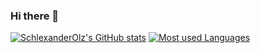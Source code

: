 ### Hi there 👋

[![SchlexanderOlz's GitHub stats](https://github-readme-stats-5aph.vercel.app/api?username=SchlexanderOlz)](https://github.com/anuraghazra/github-readme-stats&show_icons=true)
[![Most used Languages](https://github-readme-stats-5aph.vercel.app/api/top-langs/?username=SchlexanderOlz&layout=donut)](https://github.com/anuraghazra/github-readme-stats)
